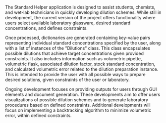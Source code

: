 
The Standard Helper application is designed to assist students, chemists, and wet-lab technicians in quickly developing dilution schemes. While still in development, the current version of the project offers functionality where users select available laboratory glassware, desired standard concentrations, and defines constraints.

Once processed, dictionaries are generated containing key-value pairs representing individual standard concentrations specified by the user, along with a list of instances of the "Dilutions" class. This class encapsulates possible dilutions that achieve target concentrations given provided constraints. It also includes information such as volumetric pipette, volumetric flask, associated dilution factor, stock standard concentration, and calculated volumetric error related to the dilution preparation instance. This is intended to provide the user with all possible ways to prepare desired solutions, given constraints of the user or laboratory.

Ongoing development focuses on providing outputs for users through GUI elements and document generation. These developments aim to offer users visualizations of possible dilution schemes and to generate laboratory procedures based on defined constraints. Additional developments will focus on implementing a backtracking algorithm to minimize volumetric error, within defined constraints. 
